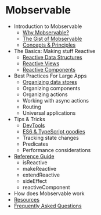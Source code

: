 # Mobservable

* Introduction to Mobservable
  * [Why Mobservable?](README.md)
  * [The Gist of Mobservable](intro/overview.md)
  * [Concepts & Principles](intro/concepts.md)
* The Basics: Making stuff Reactive
  * [Reactive Data Structures](core/reactive-state.md)
  * [Reactive Views](core/reactive-views.md)
  * [Reactive Components](core/reactive-component.md)
* Best Practices For Large Apps
  * [Organizing data stores](best/store.md)
  * Organizing components
  * Organizing actions
  * Working with async actions
  * Routing
  * Universal applications
* Tips & Tricks
  * [DevTools](best/devtools.md)
  * [ES6 & TypeScript goodies](best/syntax.md)
  * Tracking state changes
  * Predicates
  * Performance considerations
* [Reference Guide](refguide/api.md)
  * isReactive
  * makeReactive
  * extendReactive
  * sideEffect
  * reactiveComponent
* How does Mobservable work
* [Resources](LINKS.md)
* [Frequently Asked Questions](faq/faq.md)
